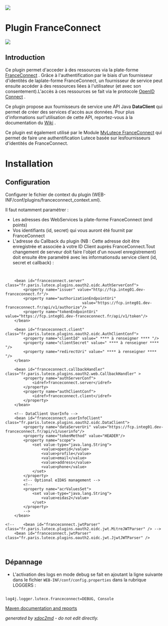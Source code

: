 ![](http://dev.lutece.paris.fr/jenkins/buildStatus/icon?job=franceconnect-plugin-franceconnect-deploy)
# Plugin FranceConnect

![](http://dev.lutece.paris.fr/plugins/plugin-franceconnect/images/franceconnect.png)

## Introduction

Ce plugin permet d'acceder à des ressources via la plate-forme [FranceConnect](http://www.dev-franceconnect.fr) . Grâce à l'authentification par le biais d'un fournisseur d'identités de laplate-forme FranceConnect, un fournisseur de service peut ensuite accéder à des ressources liées à l'utilisateur (et avec son consentement).L'accès à ces ressources se fait via le protocole [OpenID Connect](http://openid.net/specs/openid-connect-core-1_0.html) .

Ce plugin propose aux fournisseurs de service une API Java **DataClient** qui permet de créer des services d'accès aux données. Pour plus d'informations surl'utilisation de cette API, reportez-vous à la documentation du [Wiki](wiki.lutece.paris.fr) .

Ce plugin est également utilisé par le Module [MyLutece FranceConnect](https://github.com/lutece-platform/lutece-auth-module-mylutece-franceconnect) qui permet de faire une authentification Lutece basée sur lesfournisseurs d'identités de FranceConnect.

# Installation

## Configuration

Configurer le fichier de context du plugin (WEB-INF/conf/plugins/franceconnect_context.xml).

Il faut notamment paramétrer :
 
* Les adresses des WebServices la plate-forme FranceConnect (end points)
* Vos identifiants (id, secret) qui vous auront été fournit par FranceConnect
* L'adresse du Callback du plugin (NB : Cette adresse doit être enregistrée et associée à votre ID Client auprès FranceConnect.Tout changement de serveur doit faire l'objet d'un nouvel enregistrement)
doit ensuite être paramétré avec les informationsdu service client (id, secret et callback) :


```
           
     
    <bean id="franceconnect.server" class="fr.paris.lutece.plugins.oauth2.oidc.AuthServerConf">
        <property name="issuer" value="http://fcp.integ01.dev-franceconnect.fr"/>
        <property name="authorizationEndpointUri"
                                  value="https://fcp.integ01.dev-franceconnect.fr/api/v1/authorize"/>
        <property name="tokenEndpointUri" value="https://fcp.integ01.dev-franceconnect.fr/api/v1/token"/>
    </bean> 
    
    <bean id="franceconnect.client" class="fr.paris.lutece.plugins.oauth2.oidc.AuthClientConf">
        <property name="clientId" value=" **** à renseigner **** "/>
        <property name="clientSecret" value=" **** à renseigner **** "/>
        <property name="redirectUri" value=" **** à renseigner **** "/>
    </bean>       
    
    <bean id="franceconnect.callbackHandler" class="fr.paris.lutece.plugins.oauth2.web.CallbackHandler" >
        <property name="authServerConf">
            <idref>franceconnect.server</idref>
        </property>
        <property name="authClientConf">
            <idref>franceconnect.client</idref>
        </property>
    </bean>      
    
    <!-- DataClient UserInfo -->
    <bean id="franceconnect.userInfoClient" class="fr.paris.lutece.plugins.oauth2.oidc.DataClient">
        <property name="dataServerUri" value="https://fcp.integ01.dev-franceconnect.fr/api/v1/userinfo"/>
        <property name="tokenMethod" value="HEADER"/>
        <property name="scope">
            <set value-type="java.lang.String">
                <value>openid</value>
                <value>profile</value>
                <value>email</value>
                <value>address</value>
                <value>phone</value>
            </set>
        </property>
        <!-- Optional eIDAS management -->
        <!--
        <property name="acrValuesSet">
            <set value-type="java.lang.String">
                <value>eidas2</value>
            </set>
        </property>
        -->
    </bean>

<!--    <bean id="franceconnect.jwtParser" class="fr.paris.lutece.plugins.oauth2.oidc.jwt.MitreJWTParser" /> -->
    <bean id="franceconnect.jwtParser" class="fr.paris.lutece.plugins.oauth2.oidc.jwt.JjwtJWTParser" />
    


```


## Dépannage


 
* L'activation des logs en mode debug se fait en ajoutant la ligne suivante dans le fichier `WEB-INF/conf/config.properties` dans la rubrique LOGGERS :

```

log4j.logger.lutece.franceconnect=DEBUG, Console

```





[Maven documentation and reports](http://dev.lutece.paris.fr/plugins/plugin-franceconnect/)



 *generated by [xdoc2md](https://github.com/lutece-platform/tools-maven-xdoc2md-plugin) - do not edit directly.*